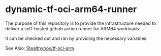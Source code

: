 # dynamic-tf-oci-arm64-runner

The purpose of this repository is to provide the infrastructure
needed to deliver a self-hosted github action runner
for ARM64 workloads.

It can be checked out and ran by providing the necessary variables.

See Also: [Stealthybox/tf-oci-arm](https://github.com/stealthybox/tf-oci-arm)